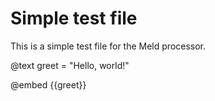 # Simple test file

This is a simple test file for the Meld processor.

@text greet = "Hello, world!"

@embed {{greet}}